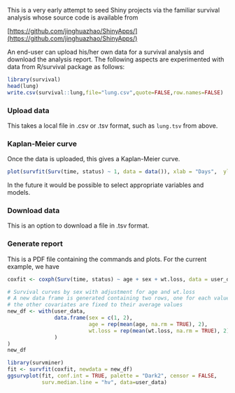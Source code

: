 This is a very early attempt to seed Shiny projects via the familiar survival analysis whose source code is available from

[https://github.com/jinghuazhao/ShinyApps/](https://github.com/jinghuazhao/ShinyApps/)

An end-user can upload his/her own data for a survival analysis and download the analysis report. The following aspects are experimented with data 
from R/survival package as follows:

```r
library(survival)
head(lung)
write.csv(survival::lung,file="lung.csv",quote=FALSE,row.names=FALSE)
```

### Upload data

This takes a local file in .csv or .tsv format, such as `lung.tsv` from above.

### Kaplan-Meier curve

Once the data is uploaded, this gives a Kaplan-Meier curve.

```r
plot(survfit(Surv(time, status) ~ 1, data = data()), xlab = "Days",  ylab = "Overall survival probability")
```
In the future it would be possible to select appropriate variables and models.

### Download data

This is an option to download a file in .tsv format.

### Generate report

This is a PDF file containing the commands and plots. For the current example, we have

```r
coxfit <- coxph(Surv(time, status) ~ age + sex + wt.loss, data = user_data)

# Survival curves by sex with adjustment for age and wt.loss
# A new data frame is generated containing two rows, one for each value of sex;
# the other covariates are fixed to their average values
new_df <- with(user_data,
               data.frame(sex = c(1, 2),
                          age = rep(mean(age, na.rm = TRUE), 2),
                          wt.loss = rep(mean(wt.loss, na.rm = TRUE), 2)
               )
)
new_df

library(survminer)
fit <- survfit(coxfit, newdata = new_df)
ggsurvplot(fit, conf.int = TRUE, palette = "Dark2", censor = FALSE,
           surv.median.line = "hv", data=user_data)
```
